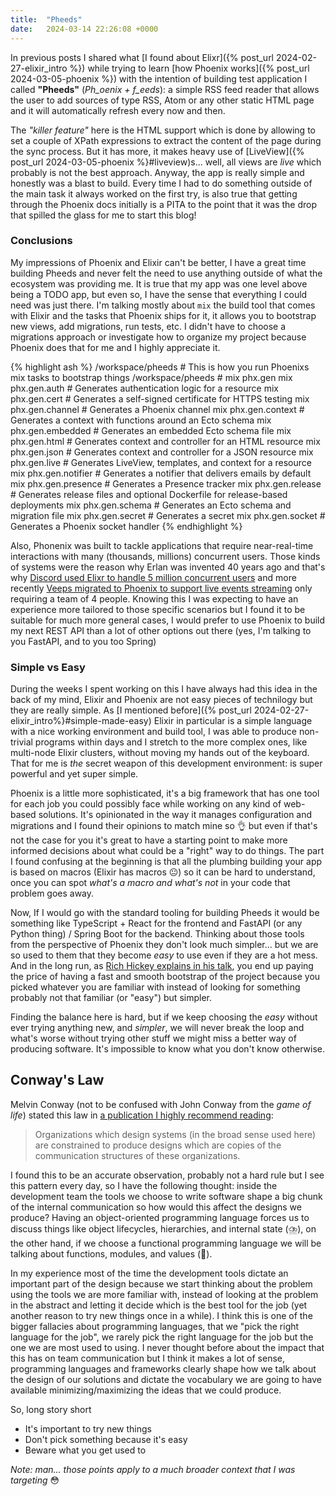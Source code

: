 ```yaml
---
title:  "Pheeds"
date:   2024-03-14 22:26:08 +0000
---
```


In previous posts I shared what [I found about Elixr]({% post_url 2024-02-27-elixir_intro %}) while trying to learn [how Phoenix works]({% post_url 2024-03-05-phoenix %}) with the intention of building test application I called **"Pheeds"** (_Ph_oenix + f_eeds_): a simple RSS feed reader that allows the user to add sources of type RSS, Atom or any other static HTML page and it will automatically refresh every now and then.

The _"killer feature"_ here is the HTML support which is done by allowing to set a couple of XPath expressions to extract the content of the page during the sync process. But it has more, it makes heavy use of [LiveView]({% post_url 2024-03-05-phoenix %}#liveview)s... well, all views are _live_ which probably is not the best approach. Anyway, the app is really simple and honestly was a blast to build. Every time I had to do something outside of the main task it always worked on the first try, is also true that getting through the Phoenix docs initially is a PITA to the point that it was the drop that spilled the glass for me to start this blog!

### Conclusions

My impressions of Phoenix and Elixir can't be better, I have a great time building Pheeds and never felt the need to use anything outside of what the ecosystem was providing me. It is true that my app was one level above being a TODO app, but even so, I have the sense that everything I could need was just there. I'm talking mostly about `mix` the build tool that comes with Elixir and the tasks that Phoenix ships for it, it allows you to bootstrap new views, add migrations, run tests, etc. I didn't have to choose a migrations approach or investigate how to organize my project because Phoenix does that for me and I highly appreciate it.

{% highlight ash %}
/workspace/pheeds # This is how you run Phoenixs mix tasks to bootstrap things
/workspace/pheeds # mix phx.gen
mix phx.gen.auth     # Generates authentication logic for a resource
mix phx.gen.cert     # Generates a self-signed certificate for HTTPS testing
mix phx.gen.channel  # Generates a Phoenix channel
mix phx.gen.context  # Generates a context with functions around an Ecto schema
mix phx.gen.embedded # Generates an embedded Ecto schema file
mix phx.gen.html     # Generates context and controller for an HTML resource
mix phx.gen.json     # Generates context and controller for a JSON resource
mix phx.gen.live     # Generates LiveView, templates, and context for a resource
mix phx.gen.notifier # Generates a notifier that delivers emails by default
mix phx.gen.presence # Generates a Presence tracker
mix phx.gen.release  # Generates release files and optional Dockerfile for release-based deployments
mix phx.gen.schema   # Generates an Ecto schema and migration file
mix phx.gen.secret   # Generates a secret
mix phx.gen.socket   # Generates a Phoenix socket handler
{% endhighlight %}

Also, Phonenix was built to tackle applications that require near-real-time interactions with many (thousands, millions) concurrent users. Those kinds of systems were the reason why Erlan was invented 40 years ago and that's why [Discord used Elixr to handle 5 million concurrent users](https://discord.com/blog/how-discord-scaled-elixir-to-5-000-000-concurrent-users) and more recently [Veeps migrated to Phoenix to support live events streaming](https://elixir-lang.org/blog/2024/03/05/veeps-elixir-case/) only requiring a team of 4 people. Knowing this I was expecting to have an experience more tailored to those specific scenarios but I found it to be suitable for much more general cases, I would prefer to use Phoenix to build my next REST API than a lot of other options out there (yes, I'm talking to you FastAPI, and to you too Spring)

### Simple vs Easy

During the weeks I spent working on this I have always had this idea in the back of my mind, Elixir and Phoenix are not easy pieces of technilogy but they are really simple. As [I mentioned before]({% post_url 2024-02-27-elixir_intro%}#simple-made-easy) Elixir in particular is a simple language with a nice working environment and build tool, I was able to produce non-trivial programs within days and I stretch to the more complex ones, like multi-node Elixir clusters, without moving my hands out of the keyboard. That for me is _the_ secret weapon of this development environment: is super powerful and yet super simple.

Phoenix is a little more sophisticated, it's a big framework that has one tool for each job you could possibly face while working on any kind of web-based solutions. It's opinionated in the way it manages configuration and migrations and I found their opinions to match mine so 👌 but even if that's not the case for you it's great to have a starting point to make more informed decisions about what could be a "right" way to do things. The part I found confusing at the beginning is that all the plumbing building your app is based on macros (Elixir has macros 😐) so it can be hard to understand, once you can spot _what's a macro and what's not_ in your code that problem goes away. 

Now, If I would go with the standard tooling for building Pheeds it would be something like TypeScript + React for the frontend and FastAPI (or any Python thing) / Spring Boot for the backend. Thinking about those tools from the perspective of Phoenix they don't look much simpler... but we are so used to them that they become _easy_ to use even if they are a hot mess. And in the long run, as [Rich Hickey explains in his talk](https://youtu.be/SxdOUGdseq4?t=1034), you end up paying the price of having a fast and smooth bootstrap of the project because you picked whatever you are familiar with instead of looking for something probably not that familiar (or "easy") but simpler.

Finding the balance here is hard, but if we keep choosing the _easy_ without ever trying anything new, and _simpler_, we will never break the loop and what's worse without trying other stuff we might miss a better way of producing software. It's impossible to know what you don't know otherwise.

## Conway's Law

Melvin Conway (not to be confused with John Conway from the _game of life_) stated this law in [a publication I highly recommend reading](http://www.melconway.com/Home/pdf/committees.pdf):
> Organizations which design systems (in the broad sense used here) are constrained to produce designs which are copies of the communication structures of these organizations.

I found this to be an accurate observation, probably not a hard rule but I see this pattern every day, so I have the following thought: inside the development team the tools we choose to write software shape a big chunk of the internal communication so how would this affect the designs we produce? Having an object-oriented programming language forces us to discuss things like object lifecycles, hierarchies, and internal state (⛈️), on the other hand, if we choose a functional programming language we will be talking about functions, modules, and values (🌈).

In my experience most of the time the development tools dictate an important part of the design because we start thinking about the problem using the tools we are more familiar with, instead of looking at the problem in the abstract and letting it decide which is the best tool for the job (yet another reason to try new things once in a while). I think this is one of the bigger fallacies about programming languages, that we "pick the right language for the job", we rarely pick the right language for the job but the one we are most used to using. I never thought before about the impact that this has on team communication but I think it makes a lot of sense, programming languages and frameworks clearly shape how we talk about the design of our solutions and dictate the vocabulary we are going to have available minimizing/maximizing the ideas that we could produce.

So, long story short
- It's important to try new things
- Don't pick something because it's easy
- Beware what you get used to

_Note: man... those points apply to a much broader context that I was targeting_ 😳
